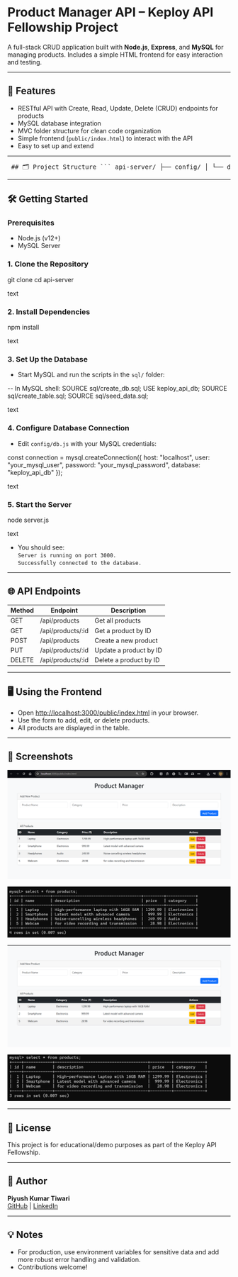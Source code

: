 # Product Manager API – Keploy API Fellowship Project

A full-stack CRUD application built with **Node.js**, **Express**, and **MySQL** for managing products. Includes a simple HTML frontend for easy interaction and testing.

---

## 🚀 Features

- RESTful API with Create, Read, Update, Delete (CRUD) endpoints for products
- MySQL database integration
- MVC folder structure for clean code organization
- Simple frontend (`public/index.html`) to interact with the API
- Easy to set up and extend

---

<pre> ## 🗂️ Project Structure ``` api-server/ ├── config/ │ └── db.js # Database connection setup ├── controllers/ │ └── productController.js # Handles API request logic ├── models/ │ └── product.model.js # Product data model & queries ├── routes/ │ └── product.routes.js # API route definitions ├── public/ │ └── index.html # Simple frontend for API ├── sql/ │ ├── create_db.sql # SQL script: create database │ ├── create_table.sql # SQL script: create table │ └── seed_data.sql # SQL script: sample data ├── .gitignore ├── package.json ├── server.js # Main server entry point └── README.md ``` </pre>

---

## 🛠️ Getting Started

### Prerequisites

- Node.js (v12+)
- MySQL Server

### 1. Clone the Repository

git clone <your-repo-url>
cd api-server

text

### 2. Install Dependencies

npm install

text

### 3. Set Up the Database

- Start MySQL and run the scripts in the `sql/` folder:

-- In MySQL shell:
SOURCE sql/create_db.sql;
USE keploy_api_db;
SOURCE sql/create_table.sql;
SOURCE sql/seed_data.sql;

text

### 4. Configure Database Connection

- Edit `config/db.js` with your MySQL credentials:

const connection = mysql.createConnection({
host: "localhost",
user: "your_mysql_user",
password: "your_mysql_password",
database: "keploy_api_db"
});

text

### 5. Start the Server

node server.js

text

- You should see:  
  `Server is running on port 3000.`  
  `Successfully connected to the database.`

---

## 🌐 API Endpoints

| Method | Endpoint                   | Description                |
|--------|----------------------------|----------------------------|
| GET    | /api/products              | Get all products           |
| GET    | /api/products/:id          | Get a product by ID        |
| POST   | /api/products              | Create a new product       |
| PUT    | /api/products/:id          | Update a product by ID     |
| DELETE | /api/products/:id          | Delete a product by ID     |

---

## 🖥️ Using the Frontend

- Open [http://localhost:3000/public/index.html](http://localhost:3000/public/index.html) in your browser.
- Use the form to add, edit, or delete products.
- All products are displayed in the table.

---

## 📸 Screenshots

![alt text](image.png)

![alt text](image-1.png)

![alt text](image-2.png)

![alt text](image-3.png)


---

## 📄 License

This project is for educational/demo purposes as part of the Keploy API Fellowship.

---

## 🙌 Author

**Piyush Kumar Tiwari**  
[GitHub](https://github.com/stealthinator45) | [LinkedIn](https://www.linkedin.com/in/piyush-kumar-tiwari-a6a800256/)

---

## 💡 Notes

- For production, use environment variables for sensitive data and add more robust error handling and validation.
- Contributions welcome!
